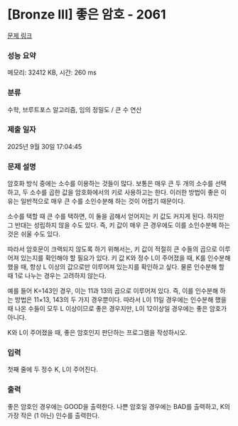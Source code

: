 # [Bronze III] 좋은 암호 - 2061 

[문제 링크](https://www.acmicpc.net/problem/2061) 

### 성능 요약

메모리: 32412 KB, 시간: 260 ms

### 분류

수학, 브루트포스 알고리즘, 임의 정밀도 / 큰 수 연산

### 제출 일자

2025년 9월 30일 17:04:45

### 문제 설명

<p>암호화 방식 중에는 소수를 이용하는 것들이 많다. 보통은 매우 큰 두 개의 소수를 선택하고, 두 소수를 곱한 값을 암호화에서의 키로 사용하고는 한다. 이러한 방법이 좋은 이유는 일반적으로 매우 큰 수를 소인수분해 하는 것이 어렵기 때문이다.</p>

<p>소수를 택할 때 큰 수를 택하면, 이 둘을 곱해서 얻어지는 키 값도 커지게 된다. 하지만 그 반대는 성립하지 않을 수도 있다. 즉, 키 값이 매우 큰 경우에도 이를 소인수분해 하는 것은 쉬울 수도 있다.</p>

<p>따라서 암호문이 크랙되지 않도록 하기 위해서는, 키 값이 적절히 큰 수들의 곱으로 이루어져 있는지를 확인해야 할 필요가 있다. 키 값 K와 정수 L이 주어졌을 때, K를 인수분해 했을 때, 항상 L 이상의 값으로만 이루어져 있는지를 확인하고 싶다. 물론 인수분해 할 때 1로 나누는 경우는 고려하지 않는다.</p>

<p>예를 들어 K=143인 경우, 이는 11과 13의 곱으로 이루어져 있다. 즉, 이를 인수분해 하는 방법은 11×13, 143의 두 가지 경우뿐이다. 따라서 L이 11일 경우에는 인수분해 했을 때 나온 수들이 모두 L 이상이므로 좋은 경우지만, L이 12이상일 경우에는 좋은 암호가 아니다.</p>

<p>K와 L이 주어졌을 때, 좋은 암호인지 판단하는 프로그램을 작성하시오.</p>

### 입력 

 <p>첫째 줄에 두 정수 K, L이 주어진다.</p>

### 출력 

 <p>좋은 암호인 경우에는 GOOD을 출력한다. 나쁜 암호일 경우에는 BAD를 출력하고, K의 가장 작은 (1 아닌) 인수를 출력한다.</p>

